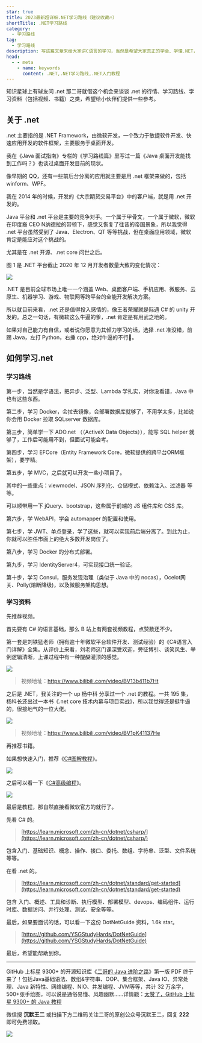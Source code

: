 ```yaml
---
star: true
title: 2023最新超详细.NET学习路线（建议收藏🔥）
shortTitle: .NET学习路线
category:
  - 学习路线
tag:
  - 学习路线
description: 写这篇文章来给大家讲C语言的学习，当然是希望大家真正的学会、学懂.NET，并能够真正感觉到它的用处。
head:
  - - meta
    - name: keywords
      content: .NET,.NET学习路线,.NET入门教程
---
```


知识星球上有球友问 .net 那二哥就借这个机会来谈谈 .net 的行情、学习路线、学习资料（包括视频、书籍）之类，希望给小伙伴们提供一些参考。

## 关于 .net

.net 主要指的是 .NET Framework，由微软开发，一个致力于敏捷软件开发、快速应用开发的软件框架，主要服务于桌面开发。

我在《Java 面试指南》专栏的《学习路线篇》里写过一篇《Java 桌面开发能找到工作吗？》也谈过桌面开发目前的现状。

像早期的 QQ，还有一些前后台分离的应用就主要是用 .net 框架来做的，包括 winform、WPF。

我在 2014 年的时候，开发的《大宗期货交易平台》中的客户端，就是用 .net 开发的。

Java 平台和 .net 平台是主要的竞争对手。一个属于甲骨文，一个属于微软，微软在印度裔 CEO N纳德拉的带领下，感觉又恢复了往昔的帝国景象，所以我觉得 .net 平台虽然受到了 Java、Electron、QT 等等挑战，但在桌面应用领域，微软肯定是能应对这个挑战的。

尤其是在 .net 开源、.net core 问世之后。

图 1 是 .NET 平台截止 2020 年 12 月开发者数量大致的变化情况：

![](https://cdn.tobebetterjavaer.com/tobebetterjavaer/images/xuexiluxian/donet-23438f52-d682-47c8-ae9a-566f4ec4b8fa.png)

.NET 是目前全球市场上唯一一个涵盖 Web、桌面客户端、手机应用、微服务、云原生、机器学习、游戏、物联网等跨平台的全能开发解决方案。

所以就目前来看，.net 还是值得投入感情的，像王者荣耀就是际遇 C# 的 unity 开发的。总之一句话，有微软这么牛逼的爹，.net 肯定是有用武之地的。

如果对自己能力有自信，或者说你愿意为其倾力学习的话，选择 .net 准没错，前踢 Java，左打 Python，右捶 cpp，绝对牛逼的不行🚫。



## 如何学习.net

### 学习路线

第一步，当然是学语法，把异步、泛型、Lambda 学扎实，对你没看错，Java 中也有这些东西。

第二步，学习 Docker，会拉去镜像，会部署数据库就够了，不用学太多，比如说你会用 Docker 拉取 SQLserver 数据库。

第三步，简单学一下 ADO.net （（ActiveX Data Objects）），能写 SQL helper 就够了，工作后可能用不到，但面试可能会考。

第四步，学习 EFCore（Entity Framework Core，微软提供的跨平台ORM框架），要学精。

第五步，学 MVC，之后就可以开发一些小项目了。

其中的一些重点：viewmodel、JSON 序列化、仓储模式、依赖注入、过滤器 等等。

可以顺带用一下 jQuery、bootstrap，这些属于前端的 JS 组件库和 CSS 库。

第六步，学 WebAPI，学会 automapper 的配置和使用。

第七步，学 JWT、单点登录，学了这些，就可以实现前后端分离了。到此为止，你就可以胜任市面上的绝大多数开发岗位了。

第八步，学习 Docker 的分布式部署。

第九步，学习 IdentityServer4，可实现接口统一验证。

第十步，学习 Consul，服务发现治理（类似于 Java 中的 nocas），Ocelot网关、Polly(熔断降级)，以及微服务架构思想。

### 学习资料

先推荐视频。

首先要有 C# 的语言基础，那么 B 站上有两套视频教程，点赞数还不少。

第一套是刘铁猛老师（拥有逾十年微软平台软件开发、测试经验）的《C#语言入门详解》全集。从评价上来看，刘老师这门课深受欢迎，旁征博引、谈笑风生、举例逻辑清晰，上课过程中有一种醍醐灌顶的感觉。


![](https://cdn.tobebetterjavaer.com/tobebetterjavaer/images/xuexiluxian/donet-a36d4fec-a4dd-4744-9380-12b5e316695f.png)


>视频地址：https://www.bilibili.com/video/BV13b411b7Ht

之后是 .NET，我关注的一个 up 杨中科 分享过一个 .net 的教程。一共 195 集，杨科长还出过一本书《.net core 技术内幕与项目实战》，所以我觉得还是挺牛逼的，很接地气的一位大佬。


![](https://cdn.tobebetterjavaer.com/tobebetterjavaer/images/xuexiluxian/donet-00c25b59-56d5-40b7-8b20-892f581ed783.png)


>视频地址：https://www.bilibili.com/video/BV1pK41137He

再推荐书籍。

如果想快速入门，推荐《[C#图解教程](https://book.douban.com/subject/24748698/)》。


![](https://cdn.tobebetterjavaer.com/tobebetterjavaer/images/xuexiluxian/donet-32590c26-7f5e-4737-aae4-aa40e4b86ab1.png)


之后可以看一下《[C#高级编程](https://book.douban.com/subject/1919816/)》。


![](https://cdn.tobebetterjavaer.com/tobebetterjavaer/images/xuexiluxian/donet-27e7c98a-e159-4aff-beea-63735cdae45f.png)


最后是教程，那自然直接看微软官方的就行了。

先看 C# 的。

>[https://learn.microsoft.com/zh-cn/dotnet/csharp/](https://learn.microsoft.com/zh-cn/dotnet/csharp/)

包含入门、基础知识、概念、操作、接口、委托、数组、字符串、泛型、文件系统等等。


在看 .net 的。


>[https://learn.microsoft.com/zh-cn/dotnet/standard/get-started](https://learn.microsoft.com/zh-cn/dotnet/standard/get-started)

包含 入门、概述、工具和诊断、执行模型、部署模型、devops、编码组件、运行时库、数据访问、并行处理、测试、安全等等。

最后，如果要面试的话，可以看一下这份 DotNetGuide 资料，1.6k star。

>[https://github.com/YSGStudyHards/DotNetGuide](https://github.com/YSGStudyHards/DotNetGuide)


最后，希望能帮助到你。

---------

GitHub 上标星 9300+ 的开源知识库《[二哥的 Java 进阶之路](https://github.com/itwanger/toBeBetterJavaer)》第一版 PDF 终于来了！包括Java基础语法、数组&字符串、OOP、集合框架、Java IO、异常处理、Java 新特性、网络编程、NIO、并发编程、JVM等等，共计 32 万余字，500+张手绘图，可以说是通俗易懂、风趣幽默……详情戳：[太赞了，GitHub 上标星 9300+ 的 Java 教程](https://javabetter.cn/overview/)


微信搜 **沉默王二** 或扫描下方二维码关注二哥的原创公众号沉默王二，回复 **222** 即可免费领取。


![](https://cdn.tobebetterjavaer.com/tobebetterjavaer/images/gongzhonghao.png)
